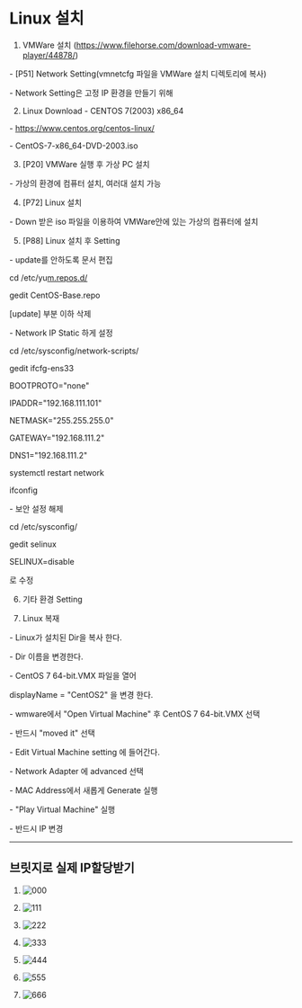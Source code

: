 # Linux 설치

1. VMWare 설치 (https://www.filehorse.com/download-vmware-player/44878/)



\- [P51] Network Setting(vmnetcfg 파일을 VMWare 설치 디렉토리에 복사)



\- Network Setting은 고정 IP 환경을 만들기 위해







2. Linux Download - CENTOS 7(2003) x86_64



\- https://www.centos.org/centos-linux/



\- CentOS-7-x86_64-DVD-2003.iso







3. [P20] VMWare 실행 후 가상 PC 설치



\- 가상의 환경에 컴퓨터 설치, 여러대 설치 가능







4. [P72] Linux 설치



\- Down 받은 iso 파일을 이용하여 VMWare안에 있는 가상의 컴퓨터에 설치





5. [P88] Linux 설치 후 Setting



\- update를 안하도록 문서 편집



cd /etc/yu[m.repos.d/](http://m.repos.d/)

gedit CentOS-Base.repo 



[update] 부분 이하 삭제



\- Network IP Static 하게 설정



cd /etc/sysconfig/network-scripts/

gedit ifcfg-ens33



BOOTPROTO="none"

IPADDR="192.168.111.101"

NETMASK="255.255.255.0"

GATEWAY="192.168.111.2"

DNS1="192.168.111.2"



systemctl restart network

ifconfig



\- 보안 설정 해제



cd /etc/sysconfig/

gedit selinux



SELINUX=disable

로 수정



6. 기타 환경 Setting



7. Linux 복재



\- Linux가 설치된 Dir을 복사 한다.

\- Dir 이름을 변경한다.

\- CentOS 7 64-bit.VMX 파일을 열어 

displayName = "CentOS2" 을 변경 한다.

\- wmware에서 "Open Virtual Machine" 후 CentOS 7 64-bit.VMX 선택

\- 반드시 "moved it" 선택 

\- Edit Virtual Machine setting 에 들어간다.

\- Network Adapter 에 advanced 선택

\- MAC Address에서 새롭게 Generate 실행

\- "Play Virtual Machine" 실행 

\- 반드시 IP 변경



---

##  브릿지로 실제 IP할당받기

1. ![000](md-images/000.PNG)



2. ![111](md-images/111.PNG)
3. ![222](md-images/222.PNG)



4. ![333](md-images/333-1604314947830.PNG)

5. ![444](md-images/444.PNG)

6. ![555](md-images/555.PNG)

7. ![666](md-images/666.PNG)

   